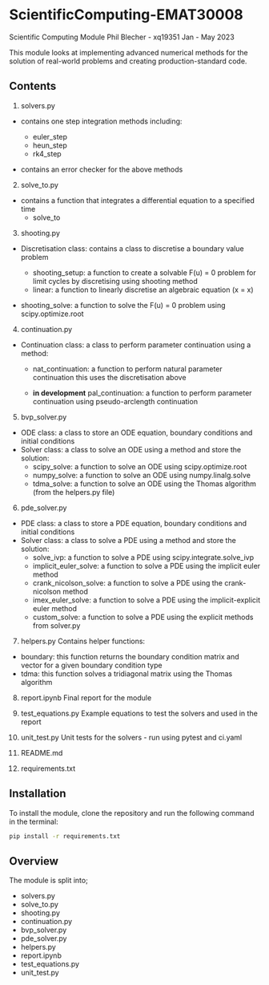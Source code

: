 # ScientificComputing-EMAT30008
Scientific Computing Module
Phil Blecher - xq19351
Jan - May 2023

This module looks at implementing advanced numerical methods for the solution of real-world problems and creating production-standard code.

## Contents
1. solvers.py
- contains one step integration methods including:
    - euler_step
    - heun_step
    - rk4_step

- contains an error checker for the above methods

2. solve_to.py
- contains a function that integrates a differential equation to a specified time
    - solve_to

3. shooting.py
- Discretisation class: contains a class to discretise a boundary value problem
    - shooting_setup: a function to create a solvable F(u) = 0 problem for limit cycles by discretising using shooting method
    - linear: a function to linearly discretise an algebraic equation (x = x) 

- shooting_solve: a function to solve the F(u) = 0 problem using scipy.optimize.root

4. continuation.py
- Continuation class: a class to perform parameter continuation using a method:
    - nat_continuation: a function to perform natural parameter continuation
        this uses the discretisation above

    - **in development** pal_continuation: a function to perform parameter continuation using pseudo-arclength continuation

5. bvp_solver.py
- ODE class: a class to store an ODE equation, boundary conditions and initial conditions
- Solver class: a class to solve an ODE using a method and store the solution:
    - scipy_solve: a function to solve an ODE using scipy.optimize.root
    - numpy_solve: a function to solve an ODE using numpy.linalg.solve
    - tdma_solve: a function to solve an ODE using the Thomas algorithm (from the helpers.py file)

6. pde_solver.py
- PDE class: a class to store a PDE equation, boundary conditions and initial conditions
- Solver class: a class to solve a PDE using a method and store the solution:
    - solve_ivp: a function to solve a PDE using scipy.integrate.solve_ivp
    - implicit_euler_solve: a function to solve a PDE using the implicit euler method
    - crank_nicolson_solve: a function to solve a PDE using the crank-nicolson method
    - imex_euler_solve: a function to solve a PDE using the implicit-explicit euler method
    - custom_solve: a function to solve a PDE using the explicit methods from solver.py

7. helpers.py
Contains helper functions:
- boundary: this function returns the boundary condition matrix and vector for a given boundary condition type
- tdma: this function solves a tridiagonal matrix using the Thomas algorithm

8. report.ipynb
Final report for the module

9. test_equations.py
Example equations to test the solvers and used in the report

10. unit_test.py
Unit tests for the solvers - run using pytest and ci.yaml

11. README.md

12. requirements.txt

## Installation

To install the module, clone the repository and run the following command in the terminal:
```bash
pip install -r requirements.txt
```

## Overview

The module is split into;
- solvers.py
- solve_to.py
- shooting.py
- continuation.py
- bvp_solver.py
- pde_solver.py
- helpers.py
- report.ipynb
- test_equations.py
- unit_test.py










 
